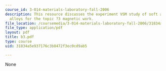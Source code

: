 ```yaml
---
course_id: 3-014-materials-laboratory-fall-2006
description: This resource discusses the experiment VSM study of soft and hard magnetic
  alloys for the topic ?3 magnetic work.
file_location: /coursemedia/3-014-materials-laboratory-fall-2006/31834a5e937176c3b8472f3ec0cd9ab5_b3.pdf
file_type: application/pdf
layout: pdf
title: b3.pdf
type: course
uid: 31834a5e937176c3b8472f3ec0cd9ab5

---
```

None